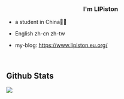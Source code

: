 
### <div align="center">I'm LIPiston</div>  
  

- a student in China🦴🦴  
  

- English zh-cn zh-tw  
  
- my-blog: https://www.lipiston.eu.org/

<br/>  

## Github Stats  

<img src="https://github-contribution-stats.vercel.app/api/?username=LIPiston" />

